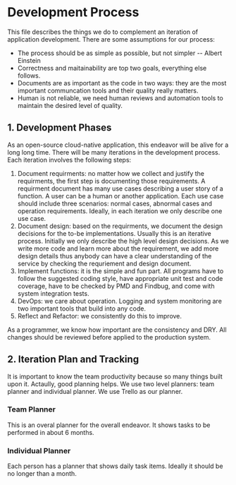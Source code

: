 # Development Process
This file describes the things we do to complement an iteration of application development. There are some assumptions for our process: 

* The process should be as simple as possible, but not simpler -- Albert Einstein
* Correctness and maitainability are top two goals, everything else follows. 
* Documents are as important as the code in two ways: they are the most important communcation tools and their quality really matters.
* Human is not reliable, we need human reviews and automation tools to maintain the desired level of quality.  

## 1. Development Phases
As an open-source cloud-native application, this endeavor will be alive for a long long time. There will be many iterations in the development process. Each iteration involves the following steps:

1. Document requirments: no matter how we collect and justify the requirments, the first step is documenting those requirements. A requirment document has many use cases describing a user story of a function. A user can be a human or another application. Each use case should include three scenarios: normal cases, abnormal cases and operation requirements. Ideally, in each iteration we only describe one use case. 
2. Document design: based on the requirments, we document the design decisions for the to-be implementations. Usually this is an iterative process. Initially we only describe the high level design decisions. As we write more code and learn more about the requirement, we add more design details thus anybody can have a clear understanding of the service by checking the requriement and design document. 
3. Implement functions: it is the simple and fun part. All programs have to follow the suggested coding style, have appropriate unit test and code coverage, have to be checked by PMD and Findbug, and come with system integration tests.
4. DevOps: we care about operation. Logging and system monitoring are two important tools that build into any code.
5. Reflect and Refactor: we consistently do this to improve. 

As a programmer, we know how important are the consistency and DRY. All changes should be reviewed before applied to the production system. 

## 2. Iteration Plan and Tracking
It is important to know the team productivity because so many things built upon it. Actaully, good planning helps. We use two level planners: team planner and individual planner. We use Trello as our planner. 

### Team Planner 
This is an overal planner for the overall endeavor. It shows tasks to be performed in about 6 months. 

### Individual Planner
Each person has a planner that shows daily task items. Ideally it should be no longer than a month.     
